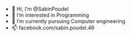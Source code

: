 - 👋 Hi, I’m @SabinPoudel
- 👀 I’m interested in Programming
- 🌱 I’m currently pursuing Computer engineering
- 📫 facebook.com/sabin.poudel.46

<!---
SabinPoudel-46/SabinPoudel-46 is a ✨ special ✨ repository because its `README.md` (this file) appears on your GitHub profile.
You can click the Preview link to take a look at your changes.
--->
